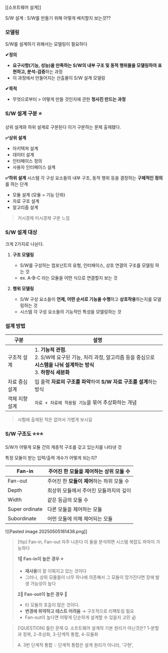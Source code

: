 [[소프트웨어 설계]]

S/W 설계 : S/W를 만들기 위해 어떻게 배치할지 보는것??

### 모델링 
S/W를 설계하기 위해서는 모델링이 필요하다 

**✔정의**
- **요구사항(기능, 성능)을 만족하는** **S/W의 내부 구조 및 동적 행위들을 모델링하여 표현하고, 분석-검증**하는 과정
- 이 과정에서 만들어지는 산출물이 S/W 설계 모델링 

**✔목적** 
- 무엇으로부터 > 어떻게 만들 것인지에 관한 **청사진 만드는 과정**

### S/W 설계 구분 ⭐
상위 설계와 하위 설계로 구분된다
이거 구분하는 문제 출제됐다.

**✅상위 설계** 
- 아키텍쳐 설계 
- 데이터 설계
- 인터페이스 정의 
- 사용자 인터페이스 설계 

**✅하위 설계** 
시스템 각 구성 요소들의 내부 구조, 동적 행위 등을 결정하는 **구체적인 정의**를 하는 단계 
- 모듈 설계 (모듈 = 기능 단위)
- 자료 구조 설계
- 알고리즘 설계

> 거시경제 미시경제 구분 느낌 


### S/W 설계 대상 
크게 2가지로 나뉜다.
1. **구조 모델링**
	- S/W를 구성하는 컴포넌트의 유형, 인터페이스, 상호 연결의 구조를 모델링 하는 것 
	- ex. A-B-C 라는 모듈을 어떤 식으로 연결할지 보는 것 
	 
2. **행위 모델링** 
	- S/W 구성 요소들이 **언제, 어떤 순서로 기능을 수행**하고 **상호작용**하는지를 모델링하는 것 
	- 시스템 각 구성 요소들의 기능적인 특성을 모델링하는 것 
### 설계 방법 

| 구분       | 설명                                                                                          |
| -------- | ------------------------------------------------------------------------------------------- |
| 구조적 설계   | 1. **기능적 관점.**<br>2. S/W에 요구된 기능, 처리 과정, 알고리즘 등을 중심으로 **시스템을 나눠 설계하는 방식**<br>3. **하향식 세분화** |
| 자료 중심 설계 | 입 출력 **자료의 구조를 파악**하여 **S/W 자료 구조를 설계**하는 방식                                                |
| 객체 지향 설계 | `자료 + 자료에 적용될 기능`을 묶어 추상화하는 개념                                                              |
> 시험에 출제된 적은 없어서 가볍게 보시길 

### S/W 구조도 ⭐⭐⭐
S/W가 어떻게 모듈 간의 계층적 구조를 갖고 있는지를 나타낸 것 

특정 모듈이 받는 입력/출력 개수가 어떻게 되는지?

| Fan-in         | 주어진 한 **모듈을 제어**하는 상위 모듈 수 |
| -------------- | -------------------------- |
| Fan-out        | 주어진 한 **모듈이 제어**하는 하위 모듈 수 |
| Depth          | 최상위 모듈에서 주어진 모듈까지의 깊이      |
| Width          | 같은 등급의 모듈 수                |
| Super ordinate | 다른 모듈을 제어하는 모듈             |
| Subordinate    | 어떤 모듈에 의해 제어되는 모듈          |

![[Pasted image 20250505181438.png]]

>[!tip] Fan-in, Fan-out 자주 나온다
>이 둘을 분석하면 시스템 복잡도 파악이 가능하다
>
>**1‍⃣ Fan-in이 높은 경우 ⭐**
>- **재사용**이 잘 이뤄지고 있는 것이다
>- 그러나, 상위 모듈들이 너무 하나에 의존해서 그 모듈이 망가진다면 장애 발생 가능성이 높다
>  
>**2‍⃣ Fan-out이 높은 경우 🚨**
>- 타 모듈의 호출이 많은 것이다.
>- **변경에 취약하고 테스트 어려움** → 구조적으로 리팩토링 필요
>- Fan-out이 높다면 어떻게 단순하게 설계할 수 있을지 고민 必



>[!QUESTION] 틀린 문제
>Q. 소프트웨어 설계의 기본 원리가 아닌것은?
>	1-분할과 정복, 2-추상화, 3-단계적 통합, 4-모듈화
>	
>A. 3번 단계적 통합 💡
>단계적 통합은 설계 원리가 아니라, '구현', 




 

